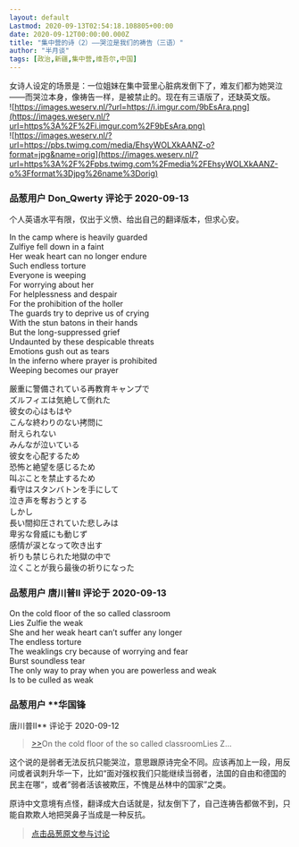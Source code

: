 ```yaml
---
layout: default
Lastmod: 2020-09-13T02:54:18.108805+00:00
date: 2020-09-12T00:00:00.000Z
title: "集中营的诗（2）——哭泣是我们的祷告（三语）"
author: "半月谈"
tags: [政治,新疆,集中营,维吾尔,中国]
---
```


女诗人设定的场景是：一位姐妹在集中营里心脏病发倒下了，难友们都为她哭泣——而哭泣本身，像祷告一样，是被禁止的。现在有三语版了，还缺英文版。  
![https://images.weserv.nl/?url=https://i.imgur.com/9bEsAra.png](https://images.weserv.nl/?url=https%3A%2F%2Fi.imgur.com%2F9bEsAra.png)  
![https://images.weserv.nl/?url=https://pbs.twimg.com/media/EhsyWOLXkAANZ-o?format=jpg&name=orig](https://images.weserv.nl/?url=https%3A%2F%2Fpbs.twimg.com%2Fmedia%2FEhsyWOLXkAANZ-o%3Fformat%3Djpg%26name%3Dorig)

            
### 品葱用户 **Don_Qwerty** 评论于 2020-09-13
        
个人英语水平有限，仅出于义愤、给出自己的翻译版本，但求心安。  
  
In the camp where is heavily guarded  
Zulfiye fell down in a faint  
Her weak heart can no longer endure  
Such endless torture  
Everyone is weeping  
For worrying about her  
For helplessness and despair  
For the prohibition of the holler  
The guards try to deprive us of crying  
With the stun batons in their hands  
But the long-suppressed grief  
Undaunted by these despicable threats  
Emotions gush out as tears  
In the inferno where prayer is prohibited  
Weeping becomes our prayer  
  
厳重に警備されている再教育キャンプで  
ズルフィエは気絶して倒れた  
彼女の心はもはや  
こんな終わりのない拷問に  
耐えられない  
みんなが泣いている  
彼女を心配するため  
恐怖と絶望を感じるため  
叫ぶことを禁止するため  
看守はスタンバトンを手にして  
泣き声を奪おうとする  
しかし  
長い間抑圧されていた悲しみは  
卑劣な脅威にも動じず  
感情が涙となって吹き出す  
祈りも禁じられた地獄の中で  
泣くことが我ら最後の祈りになった
        


            
### 品葱用户 **唐川普II** 评论于 2020-09-13
        
On the cold floor of the so called classroom  
Lies Zulfie the weak  
She and her weak heart can’t suffer any longer  
The endless torture   
The weaklings cry because of worrying and fear  
Burst soundless tear  
The only way to pray when you are powerless and weak   
Is to be culled as weak
        


            
### 品葱用户 **华国锋 
唐川普II** 评论于 2020-09-12
        
> [\>>]( "/article/item_id-495029#")On the cold floor of the so called classroomLies Z...

  
  
这个说的是弱者无法反抗只能哭泣，意思跟原诗完全不同。应该再加上一段，用反问或者讽刺升华一下，比如“面对强权我们只能继续当弱者，法国的自由和德国的民主在哪“，或者”弱者活该被欺压，不愧是丛林中的国家”之类。  
  
原诗中文意境有点怪，翻译成大白话就是，狱友倒下了，自己连祷告都做不到，只能自欺欺人地把哭鼻子当成是一种反抗。
        






> [点击品葱原文参与讨论](https://pincong.rocks/article/24025)

